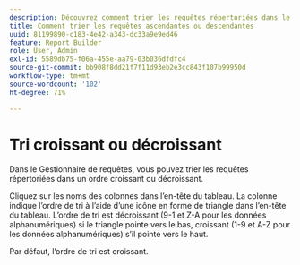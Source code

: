 ```yaml
---
description: Découvrez comment trier les requêtes répertoriées dans le Gestionnaire de requêtes par ordre croissant ou décroissant.
title: Comment trier les requêtes ascendantes ou descendantes
uuid: 81199890-c183-4e42-a343-dc33a9e9ed46
feature: Report Builder
role: User, Admin
exl-id: 5589db75-f06a-455e-aa79-03b036dfdfc4
source-git-commit: bb908f8dd21f7f11d93eb2e3cc843f107b99950d
workflow-type: tm+mt
source-wordcount: '102'
ht-degree: 71%

---
```


# Tri croissant ou décroissant

Dans le Gestionnaire de requêtes, vous pouvez trier les requêtes répertoriées dans un ordre croissant ou décroissant.

Cliquez sur les noms des colonnes dans l’en-tête du tableau. La colonne indique l’ordre de tri à l’aide d’une icône en forme de triangle dans l’en-tête du tableau. L’ordre de tri est décroissant (9-1 et Z-A pour les données alphanumériques) si le triangle pointe vers le bas, croissant (1-9 et A-Z pour les données alphanumériques) s’il pointe vers le haut.

Par défaut, l’ordre de tri est croissant.

